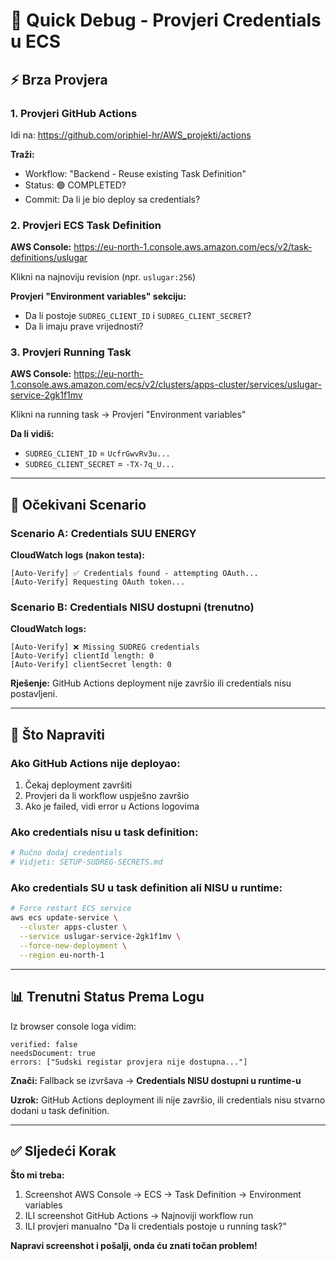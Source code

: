 # 🚀 Quick Debug - Provjeri Credentials u ECS

## ⚡ Brza Provjera

### 1. Provjeri GitHub Actions

Idi na: https://github.com/oriphiel-hr/AWS_projekti/actions

**Traži:**
- Workflow: "Backend - Reuse existing Task Definition"
- Status: 🟢 COMPLETED?
- Commit: Da li je bio deploy sa credentials?

### 2. Provjeri ECS Task Definition

**AWS Console:**
https://eu-north-1.console.aws.amazon.com/ecs/v2/task-definitions/uslugar

Klikni na najnoviju revision (npr. `uslugar:256`)

**Provjeri "Environment variables" sekciju:**
- Da li postoje `SUDREG_CLIENT_ID` i `SUDREG_CLIENT_SECRET`?
- Da li imaju prave vrijednosti?

### 3. Provjeri Running Task

**AWS Console:**
https://eu-north-1.console.aws.amazon.com/ecs/v2/clusters/apps-cluster/services/uslugar-service-2gk1f1mv

Klikni na running task → Provjeri "Environment variables"

**Da li vidiš:**
- `SUDREG_CLIENT_ID` = `UcfrGwvRv3u...`
- `SUDREG_CLIENT_SECRET` = `-TX-7q_U...`

---

## 🎯 Očekivani Scenario

### Scenario A: Credentials SUU ENERGY

**CloudWatch logs (nakon testa):**
```
[Auto-Verify] ✅ Credentials found - attempting OAuth...
[Auto-Verify] Requesting OAuth token...
```

### Scenario B: Credentials NISU dostupni (trenutno)

**CloudWatch logs:**
```
[Auto-Verify] ❌ Missing SUDREG credentials
[Auto-Verify] clientId length: 0
[Auto-Verify] clientSecret length: 0
```

**Rješenje:** GitHub Actions deployment nije završio ili credentials nisu postavljeni.

---

## 🔧 Što Napraviti

### Ako GitHub Actions nije deployao:
1. Čekaj deployment završiti
2. Provjeri da li workflow uspješno završio
3. Ako je failed, vidi error u Actions logovima

### Ako credentials nisu u task definition:
```bash
# Ručno dodaj credentials
# Vidjeti: SETUP-SUDREG-SECRETS.md
```

### Ako credentials SU u task definition ali NISU u runtime:
```bash
# Force restart ECS service
aws ecs update-service \
  --cluster apps-cluster \
  --service uslugar-service-2gk1f1mv \
  --force-new-deployment \
  --region eu-north-1
```

---

## 📊 Trenutni Status Prema Logu

Iz browser console loga vidim:
```
verified: false
needsDocument: true
errors: ["Sudski registar provjera nije dostupna..."]
```

**Znači:** Fallback se izvršava → **Credentials NISU dostupni u runtime-u**

**Uzrok:** GitHub Actions deployment ili nije završio, ili credentials nisu stvarno dodani u task definition.

---

## ✅ Sljedeći Korak

**Što mi treba:**
1. Screenshot AWS Console → ECS → Task Definition → Environment variables
2. ILI screenshot GitHub Actions → Najnoviji workflow run
3. ILI provjeri manualno "Da li credentials postoje u running task?"

**Napravi screenshot i pošalji, onda ću znati točan problem!**

